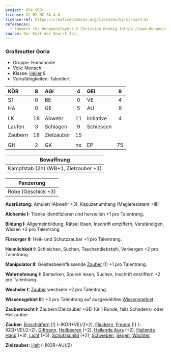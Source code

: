 ```yaml
---
project: DS4 SRD+
license: CC BY-NC-SA 4.0
licence-ref: https://creativecommons.org/licenses/by-nc-sa/4.0/
references: 
  - Fanwerk for Dungeonslayers © Christian Kennig (https://www.dungeonslayers.net/)
source: Der Kult des Snarrk'Izz
---
```


### Großmutter Gorla

- Gruppe: Humanoide
- Volk: Mensch
- Klasse: [Heiler](../../grw/charaktere-klasse-heiler.md) 8
- Volksfähigkeiten: Talentiert

| KÖR     |  8  | AGI        |  4  | GEI        |  9  |
| :------ | :-: | :--------- | :-: | :--------- | :-: |
| ST      |  0  | BE         |  0  | VE         |  4  |
| HÄ      |  0  | GE         |  5  | AU         |  9  |
|         |     |            |     |            |     |
| LK      | 18  | Abwehr     | 11  | Initiative |  4  |
| Laufen  |  3  | Schlagen   |  9  | Schiessen  |     |
| Zaubern | 18  | Zielzauber | 15  |            |     |
|         |     |            |     |            |     |
| GH      |  2  | GK         | no  | EP         | 75  |

|              Bewaffnung              |
| :----------------------------------: |
| Kampfstab (2h) (WB+1, Zielzauber +1) |

|     Panzerung      |
| :----------------: |
| Robe (Geschick +3) |

**Ausrüstung:** Amulett (Abwehr +3), Kapuzenumhang (Magieresistent +III)

**Alchemie I:** Tränke identifizieren und herstellen +1 pro Talentrang.

**Bildung I:** Allgemeinbildung, Rätsel lösen, Inschrift entziffern, Verständigen, Wissen +2 pro Talentrang.

**Fürsorger II:** Heil- und Schutzzauber +1 pro Talentrang.

**Heimlichkeit I:** Schleichen, Suchen, Taschendiebstahl, Verbergen +2 pro Talentrang.

**Manipulator II:** Geistesbeeinflussende [Zauber](../../fanwerk/zauber/zauber.md) [!] +1 pro Talentrang.

**Wahrnehmung I:** Bemerken, Spuren lesen, Suchen, Inschrift entziffern +2 pro Talentrang.

**Wechsler I:** [Zauber](../../fanwerk/zauber/zauber.md) wechseln +2 pro Talentrang.

**Wissensgebiet III:** +3 pro Talentrang auf ausgewähltes [Wissensgebiet](../../grw/talente/wissensgebiet.md).

**Zaubermacht I:** Zaubern/Zielzauber +GEI für 1 Runde, falls Schadens- oder Heilzauber

**Zauber:** [Einschläfern](../../grw/zauber/einschlaefern.md) [!] (-(KÖR+VE)/2+2), [Flackern](../../grw/zauber/flackern.md), [Freund](../../grw/zauber/freund.md) [!] (-(GEI+VE)/2+2), [Giftbann](../../grw/zauber/giftbann.md), [Heilbeeren](../../grw/zauber/heilbeeren.md) (+2), [Heilende Aura](../../grw/zauber/heilende-aura.md) (+2), [Heilende Hand](../../grw/zauber/heilende-hand.md) (+3), [Licht](../../grw/zauber/licht.md) (+5), [Schutzschild](../../grw/zauber/schutzschild.md) (+2), [Schweben](../../grw/zauber/schweben.md), [Segen](../../grw/zauber/segen.md), [Wächter](../../grw/zauber/waechter.md)

**Zielzauber:** [Halt](../../grw/zauber/halt.md) (-(KÖR+AU)/2)

